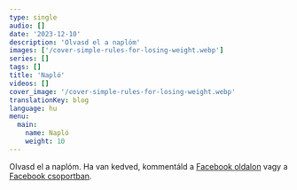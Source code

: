 ```yaml
---
type: single
audio: []
date: '2023-12-10'
description: 'Olvasd el a naplóm'
images: ['/cover-simple-rules-for-losing-weight.webp']
series: []
tags: []
title: 'Napló'
videos: []
cover_image: '/cover-simple-rules-for-losing-weight.webp'
translationKey: blog
language: hu  
menu: 
  main:
    name: Napló
    weight: 10
---
```

Olvasd el a naplóm. Ha van kedved, kommentáld a [Facebook oldalon](https://www.facebook.com/simple.rules.for.losing.weight "Facebook oldal") vagy a [Facebook csoportban](https://www.facebook.com/groups/1098348161611343 "Facebook csoport").